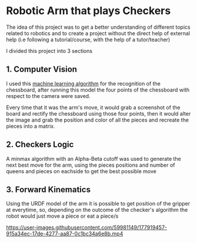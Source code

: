 
# Robotic Arm that plays Checkers

The idea of this project was to get a better understanding of different topics related to robotics and to create a project without the direct help of external help (i.e following a tutorial/course, with the help of a tutor/teacher)

I divided this project into 3 sections 

## 1. Computer Vision
I used this [machine learning algorithm](https://github.com/maciejczyzewski/neural-chessboard) for the recognition of the chessboard, after running this model the four points of the chessboard with respect to the camera were saved. 

Every time that it was the arm's move, it would grab a screenshot of the board and rectify the chessboard using those four points, then it would alter the image and grab the position and color of all the pieces and recreate the pieces into a matrix.

## 2. Checkers Logic

A minmax algorithm with an Alpha-Beta cutoff was used to generate the next best move for the arm, using the pieces positions and number of queens and pieces on eachside to get the best possible move 

## 3. Forward Kinematics

Using the URDF model of the arm it is possible to get position of the gripper at everytime, so, depending on the outcome of the checker's algorithm the robot would just move a piece or eat a piece/s


https://user-images.githubusercontent.com/59981149/177919457-915a34ec-17de-4277-aa87-0c1bc34a6e8b.mp4

